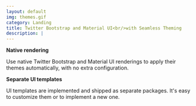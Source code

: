 ```yaml
---
layout: default
img: themes.gif
category: Landing
title: Twitter Bootstrap and Material UI<br/>with Seamless Theming
description: |
---
```


**Native rendering**

Use native Twitter Bootstrap and Material UI renderings to apply their themes automatically, with no extra configuration.

**Separate UI templates**

UI templates are implemented and shipped as separate packages. It's easy to customize them or to implement a new one.